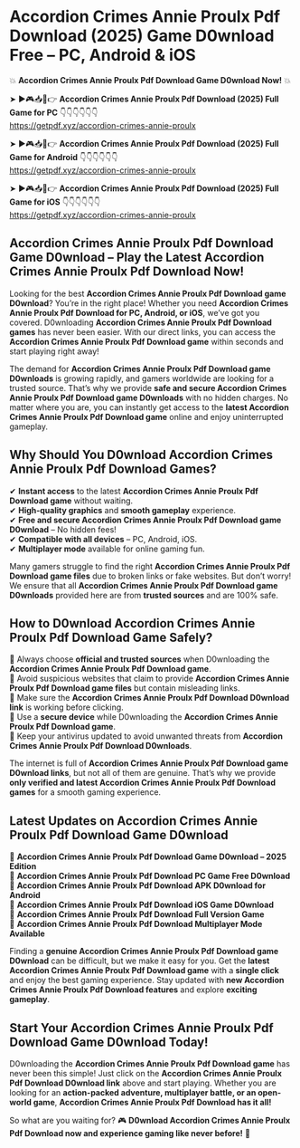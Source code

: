 # Accordion Crimes Annie Proulx Pdf Download (2025) Game D0wnload Free – PC, Android & iOS

💥 **Accordion Crimes Annie Proulx Pdf Download Game D0wnload Now!** 💥  

➤ ►🎮📥📱👉 **Accordion Crimes Annie Proulx Pdf Download (2025) Full Game for PC** 👇👇👇👇👇👇  
https://getpdf.xyz/accordion-crimes-annie-proulx  

➤ ►🎮📥📱👉 **Accordion Crimes Annie Proulx Pdf Download (2025) Full Game for Android** 👇👇👇👇👇👇  
https://getpdf.xyz/accordion-crimes-annie-proulx  

➤ ►🎮📥📱👉 **Accordion Crimes Annie Proulx Pdf Download (2025) Full Game for iOS** 👇👇👇👇👇👇  
https://getpdf.xyz/accordion-crimes-annie-proulx  

## Accordion Crimes Annie Proulx Pdf Download Game D0wnload – Play the Latest Accordion Crimes Annie Proulx Pdf Download Now!

Looking for the best **Accordion Crimes Annie Proulx Pdf Download game D0wnload**? You’re in the right place! Whether you need **Accordion Crimes Annie Proulx Pdf Download for PC, Android, or iOS**, we’ve got you covered. D0wnloading **Accordion Crimes Annie Proulx Pdf Download games** has never been easier. With our direct links, you can access the **Accordion Crimes Annie Proulx Pdf Download game** within seconds and start playing right away!  

The demand for **Accordion Crimes Annie Proulx Pdf Download game D0wnloads** is growing rapidly, and gamers worldwide are looking for a trusted source. That’s why we provide **safe and secure Accordion Crimes Annie Proulx Pdf Download game D0wnloads** with no hidden charges. No matter where you are, you can instantly get access to the **latest Accordion Crimes Annie Proulx Pdf Download game** online and enjoy uninterrupted gameplay.  

## **Why Should You D0wnload Accordion Crimes Annie Proulx Pdf Download Games?**  

✔ **Instant access** to the latest **Accordion Crimes Annie Proulx Pdf Download game** without waiting.  
✔ **High-quality graphics** and **smooth gameplay** experience.  
✔ **Free and secure Accordion Crimes Annie Proulx Pdf Download game D0wnload** – No hidden fees!  
✔ **Compatible with all devices** – PC, Android, iOS.  
✔ **Multiplayer mode** available for online gaming fun.  

Many gamers struggle to find the right **Accordion Crimes Annie Proulx Pdf Download game files** due to broken links or fake websites. But don’t worry! We ensure that all **Accordion Crimes Annie Proulx Pdf Download game D0wnloads** provided here are from **trusted sources** and are 100% safe.  

## **How to D0wnload Accordion Crimes Annie Proulx Pdf Download Game Safely?**  

📌 Always choose **official and trusted sources** when D0wnloading the **Accordion Crimes Annie Proulx Pdf Download game**.  
📌 Avoid suspicious websites that claim to provide **Accordion Crimes Annie Proulx Pdf Download game files** but contain misleading links.  
📌 Make sure the **Accordion Crimes Annie Proulx Pdf Download D0wnload link** is working before clicking.  
📌 Use a **secure device** while D0wnloading the **Accordion Crimes Annie Proulx Pdf Download game**.  
📌 Keep your antivirus updated to avoid unwanted threats from **Accordion Crimes Annie Proulx Pdf Download D0wnloads**.  

The internet is full of **Accordion Crimes Annie Proulx Pdf Download game D0wnload links**, but not all of them are genuine. That’s why we provide **only verified and latest Accordion Crimes Annie Proulx Pdf Download games** for a smooth gaming experience.  

## **Latest Updates on Accordion Crimes Annie Proulx Pdf Download Game D0wnload**  

🔹 **Accordion Crimes Annie Proulx Pdf Download Game D0wnload – 2025 Edition**  
🔹 **Accordion Crimes Annie Proulx Pdf Download PC Game Free D0wnload**  
🔹 **Accordion Crimes Annie Proulx Pdf Download APK D0wnload for Android**  
🔹 **Accordion Crimes Annie Proulx Pdf Download iOS Game D0wnload**  
🔹 **Accordion Crimes Annie Proulx Pdf Download Full Version Game**  
🔹 **Accordion Crimes Annie Proulx Pdf Download Multiplayer Mode Available**  

Finding a **genuine Accordion Crimes Annie Proulx Pdf Download game D0wnload** can be difficult, but we make it easy for you. Get the **latest Accordion Crimes Annie Proulx Pdf Download game** with a **single click** and enjoy the best gaming experience. Stay updated with **new Accordion Crimes Annie Proulx Pdf Download features** and explore **exciting gameplay**.  

## **Start Your Accordion Crimes Annie Proulx Pdf Download Game D0wnload Today!**  

D0wnloading the **Accordion Crimes Annie Proulx Pdf Download game** has never been this simple! Just click on the **Accordion Crimes Annie Proulx Pdf Download D0wnload link** above and start playing. Whether you are looking for an **action-packed adventure, multiplayer battle, or an open-world game**, **Accordion Crimes Annie Proulx Pdf Download has it all!**  

So what are you waiting for? 🎮 **D0wnload Accordion Crimes Annie Proulx Pdf Download now and experience gaming like never before!** 🚀  